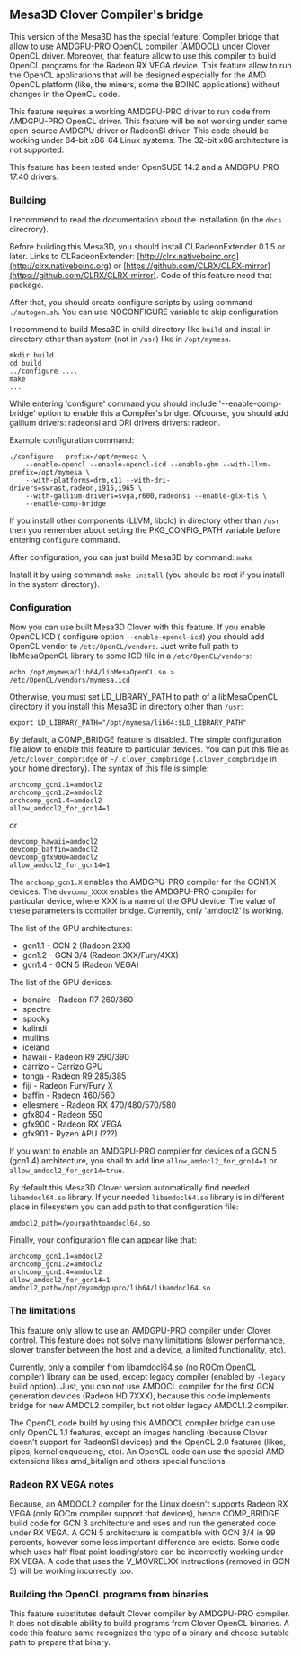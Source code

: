 ## Mesa3D Clover Compiler's bridge

This version of the Mesa3D has the special feature: Compiler bridge that allow to use
AMDGPU-PRO OpenCL compiler (AMDOCL) under Clover OpenCL driver.
Moreover, that feature allow to use
this compiler to build OpenCL programs for the Radeon RX VEGA device.
This feature allow to run the OpenCL applications that will be designed especially
for the AMD OpenCL platform (like, the miners, some the BOINC applications) without changes in
the OpenCL code.

This feature requires a working AMDGPU-PRO driver to run code from AMDGPU-PRO OpenCL driver.
This feature will be not working under same open-source AMDGPU driver or RadeonSI driver.
This code should be working under 64-bit x86-64 Linux systems. The 32-bit x86 architecture
is not supported.

This feature has been tested under OpenSUSE 14.2 and a AMDGPU-PRO 17.40 drivers.

### Building

I recommend to read the documentation about the installation (in the `docs` direcrory).

Before building this Mesa3D, you should install CLRadeonExtender 0.1.5 or later.
Links to CLRadeonExtender: [http://clrx.nativeboinc.org](http://clrx.nativeboinc.org) or
[https://github.com/CLRX/CLRX-mirror](https://github.com/CLRX/CLRX-mirror).
Code of this feature need that package.

After that, you should create configure scripts by using command `./autogen.sh`. You can use
NOCONFIGURE variable to skip configuration.

I recommend to build Mesa3D in child directory like `build` and install in directory other
than system (not in `/usr`) like in `/opt/mymesa`.

```
mkdir build
cd build
../configure ....
make
...
```

While entering 'configure' command you should include '--enable-comp-bridge' option to enable
this a Compiler's bridge. Ofcourse, you should add gallium drivers: radeonsi and DRI drivers
drivers: radeon.

Example configuration command:

```
./configure --prefix=/opt/mymesa \
    --enable-opencl --enable-opencl-icd --enable-gbm --with-llvm-prefix=/opt/mymesa \
    --with-platforms=drm,x11 --with-dri-drivers=swrast,radeon,i915,i965 \
    --with-gallium-drivers=svga,r600,radeonsi --enable-glx-tls \
    --enable-comp-bridge
```

If you install other components (LLVM, libclc) in directory other than `/usr` then you remember
about setting the PKG_CONFIG_PATH variable before entering `configure` command.

After configuration, you can just build Mesa3D by command: `make`

Install it by using command: `make install` (you should be root if you install in
the system directory).

### Configuration

Now you can use built Mesa3D Clover with this feature. If you enable OpenCL ICD (
configure option `--enable-opencl-icd`) you should add OpenCL vendor to `/etc/OpenCL/vendors`.
Just write full path to libMesaOpenCL library to some ICD file in a `/etc/OpenCL/vendors`:

```
echo /opt/mymesa/lib64/libMesaOpenCL.so > /etc/OpenCL/vendors/mymesa.icd
```

Otherwise, you must set LD_LIBRARY_PATH to path of a libMesaOpenCL directory if you install
this Mesa3D in directory other than `/usr`:

```
export LD_LIBRARY_PATH="/opt/mymesa/lib64:$LD_LIBRARY_PATH"
```

By default, a COMP_BRIDGE feature is disabled. The simple configuration file allow to
enable this feature to particular devices. You can put this file as `/etc/clover_compbridge` or
`~/.clover_compbridge` (`.clover_compbridge` in your home directory).
The syntax of this file is simple:

```
archcomp_gcn1.1=amdocl2
archcomp_gcn1.2=amdocl2
archcomp_gcn1.4=amdocl2
allow_amdocl2_for_gcn14=1
```

or

```
devcomp_hawaii=amdocl2
devcomp_baffin=amdocl2
devcomp_gfx900=amdocl2
allow_amdocl2_for_gcn14=1
```

The `archomp_gcn1.X` enables the AMDGPU-PRO compiler for the GCN1.X devices.
The `devcomp_XXXX` enables the AMDGPU-PRO compiler for particular device, where XXX is
a name of the GPU device. The value of these parameters is compiler bridge.
Currently, only 'amdocl2' is working.

The list of the GPU architectures:

* gcn1.1 - GCN 2 (Radeon 2XX)
* gcn1.2 - GCN 3/4 (Radeon 3XX/Fury/4XX)
* gcn1.4 - GCN 5 (Radeon VEGA)

The list of the GPU devices:

* bonaire - Radeon R7 260/360
* spectre
* spooky
* kalindi
* mullins
* iceland
* hawaii - Radeon R9 290/390
* carrizo - Carrizo GPU
* tonga - Radeon R9 285/385
* fiji - Radeon Fury/Fury X
* baffin - Radeon 460/560
* ellesmere - Radeon RX 470/480/570/580
* gfx804 - Radeon 550
* gfx900 - Radeon RX VEGA
* gfx901 - Ryzen APU (???)

If you want to enable an AMDGPU-PRO compiler for devices of a GCN 5 (gcn1.4) architecture,
you shall to add line `allow_amdocl2_for_gcn14=1` or `allow_amdocl2_for_gcn14=true`.

By default this Mesa3D Clover version automatically find needed `libamdocl64.so` library.
If your needed `libamdocl64.so` library is in different place in filesystem you can add
path to that configuration file:

````
amdocl2_path=/yourpathtoamdocl64.so
````

Finally, your configuration file can appear like that:

```
archcomp_gcn1.1=amdocl2
archcomp_gcn1.2=amdocl2
archcomp_gcn1.4=amdocl2
allow_amdocl2_for_gcn14=1
amdocl2_path=/opt/myamdgpupro/lib64/libamdocl64.so
```

### The limitations

This feature only allow to use an AMDGPU-PRO compiler under Clover control. This feature
does not solve many limitations (slower performance,
slower transfer between the host and a device, a limited functionality, etc).

Currently, only a compiler from libamdocl64.so (no ROCm OpenCL compiler)
library can be used, except legacy compiler (enabled by `-legacy` build option). Just,
you can not use AMDOCL compiler for the first GCN generation devices (Radeon HD 7XXX), because
this code implements bridge for new AMDCL2 compiler, but not older legacy AMDCL1.2 compiler.

The OpenCL code build by using this AMDOCL compiler bridge can use only OpenCL 1.1 features,
except an images handling (because Clover doesn't support for RadeonSI devices) and
the OpenCL 2.0 features (likes, pipes, kernel enqueueing, etc). An OpenCL code can use
the special AMD extensions likes amd_bitalign and others special functions.

### Radeon RX VEGA notes

Because, an AMDOCL2 compiler for the Linux doesn't supports Radeon RX VEGA (only ROCm compiler support that devices), hence COMP_BRIDGE build code for GCN 3 architecture and uses and run
the generated code under RX VEGA. A GCN 5 architecture is compatible with GCN 3/4 in
99 percents, however some less important difference are exists. Some code which uses
half float point loading/store can be incorrectly working under RX VEGA.
A code that uses the V_MOVRELXX instructions (removed in GCN 5) will be
working incorrectly too.

### Building the OpenCL programs from binaries

This feature substitutes default Clover compiler by AMDGPU-PRO compiler.
It does not disable ability to build programs from Clover OpenCL binaries. A code this feature
same recognizes the type of a binary and choose suitable path to prepare that binary.
